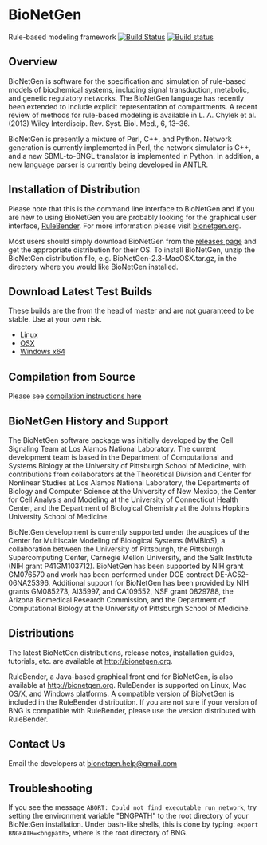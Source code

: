 # BioNetGen

Rule-based modeling framework
[![Build Status](https://travis-ci.org/RuleWorld/bionetgen.svg?branch=master)](https://travis-ci.org/RuleWorld/bionetgen)
[![Build status](https://ci.appveyor.com/api/projects/status/f7klreiao20ylwon?svg=true)](https://ci.appveyor.com/project/jczech/bionetgen)

## Overview

BioNetGen is software for the specification and simulation of rule-based models
of biochemical systems, including signal transduction, metabolic, and genetic
regulatory networks. The BioNetGen language has recently been extended to
include explicit representation of compartments. A recent review of methods for
rule-based modeling is available in L. A. Chylek et al. (2013) Wiley
Interdiscip. Rev. Syst. Biol. Med., 6, 13–36.

BioNetGen is presently a mixture of Perl, C++, and Python. Network generation
is currently implemented in Perl, the network simulator is C++, and a new
SBML-to-BNGL translator is implemented in Python. In addition, a new language
parser is currently being developed in ANTLR.

## Installation of Distribution 

Please note that this is the command line interface to BioNetGen and if you are 
new to using BioNetGen you are probably looking for the graphical user interface, 
[RuleBender](https://github.com/RuleWorld/rulebender). For more information please 
visit [bionetgen.org](https://bionetgen.org). 

Most users should simply download BioNetGen from the [releases page](https://github.com/RuleWorld/bionetgen/releases) 
and get the appropriate distribution for their OS. To install BioNetGen, unzip the
BioNetGen distribution file, e.g.  BioNetGen-2.3-MacOSX.tar.gz, in the directory 
where you would like BioNetGen installed. 

## Download Latest Test Builds

These builds are the from the head of master and are not guaranteed to be
stable. Use at your own risk.

* [Linux](https://github.com/RuleWorld/bionetgen/releases/download/BioNetGen-2.5.0%2Bwin-shared-libs/BioNetGen-2.5.0+win-shared-libs-Linux.tgz)
* [OSX](https://github.com/RuleWorld/bionetgen/releases/download/BioNetGen-2.5.0%2Bwin-shared-libs/BioNetGen-2.5.0+win-shared-libs-OSX.tgz)
* [Windows x64](https://github.com/RuleWorld/bionetgen/releases/download/BioNetGen-2.5.0%2Bwin-shared-libs/BioNetGen-2.5.0+win-shared-libs-Win.zip)

## Compilation from Source

Please see [compilation instructions here](https://github.com/RuleWorld/bionetgen/blob/master/compilation_instructions.md)

## BioNetGen History and Support

The BioNetGen software package was initially developed by the Cell Signaling
Team at Los Alamos National Laboratory. The current development team is based
in the Department of Computational and Systems Biology at the University of
Pittsburgh School of Medicine, with contributions from collaborators at the
Theoretical Division and Center for Nonlinear Studies at Los Alamos National
Laboratory, the Departments of Biology and Computer Science at the University
of New Mexico, the Center for Cell Analysis and Modeling at the University of
Connecticut Health Center, and the Department of Biological Chemistry at the
Johns Hopkins University School of Medicine.

BioNetGen development is currently supported under the auspices of the Center
for Multiscale Modeling of Biological Systems (MMBioS), a collaboration between
the University of Pittsburgh, the Pittsburgh Supercomputing Center, Carnegie
Mellon University, and the Salk Institute (NIH grant P41GM103712). BioNetGen
has been supported by NIH grant GM076570 and work has been performed under DOE
contract DE-AC52-06NA25396. Additional support for BioNetGen has been provided
by NIH grants GM085273, AI35997, and CA109552, NSF grant 0829788, the Arizona
Biomedical Research Commission, and the Department of Computational Biology at
the University of Pittsburgh School of Medicine.

## Distributions

The latest BioNetGen distributions, release notes, installation guides, 
tutorials, etc. are available at http://bionetgen.org.

RuleBender, a Java-based graphical front end for BioNetGen, is also available at
http://bionetgen.org. RuleBender is supported on Linux, Mac OS/X, and Windows
platforms. A compatible version of BioNetGen is included in the RuleBender
distribution. If you are not sure if your version of BNG is compatible with
RuleBender, please use the version distributed with RuleBender.

## Contact Us

Email the developers at bionetgen.help@gmail.com

## Troubleshooting

If you see the message `ABORT: Could not find executable run_network`, try
setting the environment variable "BNGPATH" to the root directory of your 
BioNetGen installation. Under bash-like shells, this is done by typing:
`export BNGPATH=<bngpath>`, where <bngpath> is the root directory of BNG.
